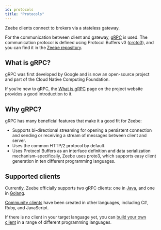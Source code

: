 ```yaml
---
id: protocols
title: "Protocols"
---
```


Zeebe clients connect to brokers via a stateless gateway.

For the communication between client and gateway, [gRPC](https://grpc.io/) is used. The communication protocol is defined using Protocol Buffers v3 ([proto3](https://developers.google.com/protocol-buffers/docs/proto3)), and you can find it in the
[Zeebe repository](https://github.com/camunda-cloud/zeebe/tree/develop/gateway-protocol).

## What is gRPC?

gRPC was first developed by Google and is now an open-source project and part of the Cloud Native Computing Foundation.

If you’re new to gRPC, the [What is gRPC](https://grpc.io/docs/guides/index.html) page on the project website provides a good introduction to it.

## Why gRPC?

gRPC has many beneficial features that make it a good fit for Zeebe:

- Supports bi-directional streaming for opening a persistent connection and sending or receiving a stream of messages between client and server.
- Uses the common HTTP/2 protocol by default.
- Uses Protocol Buffers as an interface definition and data serialization mechanism–specifically, Zeebe uses proto3, which supports easy client generation in ten different programming languages.

## Supported clients

Currently, Zeebe officially supports two gRPC clients: one in [Java](/apis-clients/java-client/index.md), and one in [Golang](/apis-clients/go-client/get-started.md).

[Community clients](/apis-clients/community-clients/index.md) have been created in other languages, including C#, Ruby, and JavaScript.

If there is no client in your target language yet, you can [build your own client](/apis-clients/build-your-own-client.md) in a range of different programming languages.
